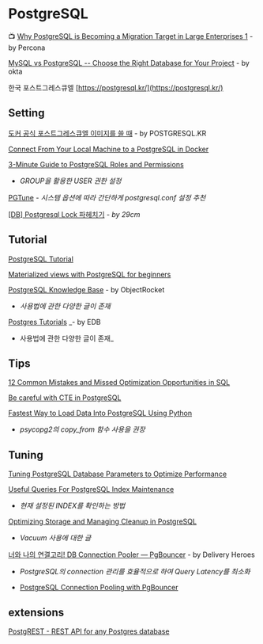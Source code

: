 # PostgreSQL

📺 [Why PostgreSQL is Becoming a Migration Target in Large Enterprises 1](https://www.youtube.com/watch?v=RHRhQMw1Ne8&list=WL&index=2&t=0s) - by Percona

[MySQL vs PostgreSQL -- Choose the Right Database for Your Project](https://developer.okta.com/blog/2019/07/19/mysql-vs-postgres) - by okta

한국 포스트그레스큐엘 [https://postgresql.kr/](https://postgresql.kr/)

## Setting

[도커 공식 포스트그레스큐엘 이미지를 쓸 때](https://postgresql.kr/blog/when_useing_docker_official_postgres_image.html) - by POSTGRESQL.KR

[Connect From Your Local Machine to a PostgreSQL in Docker](https://medium.com/better-programming/connect-from-local-machine-to-postgresql-docker-container-f785f00461a7)

[3-Minute Guide to PostgreSQL Roles and Permissions](https://medium.com/people-ai-engineering/3-minute-guide-to-postgresql-roles-and-permissions-3f2d80f1a5b8)  
  -  _GROUP을 활용한 USER 권한 설정_

[PGTune](https://pgtune.leopard.in.ua/#/) _- 시스템 옵션에 따라 간단하게 postgresql.conf 설정 추천_

[\[DB\] Postgresql Lock 파헤치기](https://medium.com/29cm/db-postgresql-lock-%ED%8C%8C%ED%97%A4%EC%B9%98%EA%B8%B0-57d37ebe057) _- by 29cm_

## Tutorial

[PostgreSQL Tutorial](http://www.postgresqltutorial.com)

[Materialized views with PostgreSQL for beginners](https://medium.com/jobteaser-dev-team/materialized-views-with-postgresql-for-beginners-9809483db35f)

[PostgreSQL Knowledge Base](https://kb.objectrocket.com/category/postgresql) - by ObjectRocket  
  -  _사용법에 관한 다양한 글이 존재_

[Postgres Tutorials](https://www.enterprisedb.com/postgres-tutorials) _- by EDB  
  -  사용법에 관한 다양한 글이 존재_

## Tips

[12 Common Mistakes and Missed Optimization Opportunities in SQL](https://hakibenita.com/sql-dos-and-donts)

[Be careful with CTE in PostgreSQL](https://medium.com/@hakibenita/be-careful-with-cte-in-postgresql-fca5e24d2119)

[Fastest Way to Load Data Into PostgreSQL Using Python](https://hakibenita.com/fast-load-data-python-postgresql#benchmark)  
  -  _psycopg2의 copy\_from 함수 사용을 권장_

## Tuning

[Tuning PostgreSQL Database Parameters to Optimize Performance](https://www.percona.com/blog/2018/08/31/tuning-postgresql-database-parameters-to-optimize-performance/)

[Useful Queries For PostgreSQL Index Maintenance](https://www.percona.com/blog/2020/03/31/useful-queries-for-postgresql-index-maintenance/)  
  -  _현재 설정된 INDEX를 확인하는 방법_

[Optimizing Storage and Managing Cleanup in PostgreSQL](https://medium.com/coding-blocks/optimizing-storage-and-managing-cleanup-in-postgresql-c2fe56d4cf5)  
  -  _Vacuum 사용에 대한 글_

[너와 나의 연결고리! DB Connection Pooler — PgBouncer](https://medium.com/deliverytechkorea/%EB%84%88%EC%9D%98-%EB%82%98%EC%9D%98-%EC%97%B0%EA%B2%B0%EA%B3%A0%EB%A6%AC-db-connection-pooler-pgbouncer-e43ec536a088) - by Delivery Heroes  
  -  _PostgreSQL의 connection 관리를 효율적으로 하여 Query Latency를 최소화_

* [PostgreSQL Connection Pooling with PgBouncer](https://pgdash.io/blog/pgbouncer-connection-pool.html)

## extensions

[PostgREST - REST API for any Postgres database](https://github.com/PostgREST/postgrest)

